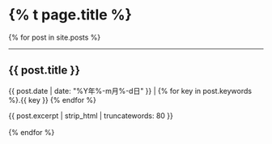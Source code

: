 <div id="title-banner" class="written">
  <h1>{% t page.title %}</h1>  
</div>
<div class="written">
{% for post in site.posts %}
  <hr>
  <a href="{{ post.url | prepend:site.baseurl }}"
     style="margin: 1rem 0; width: 100%; display: block; color: inherit; text-decoration: none; border-bottom: transparent;"
  >
    <h2 id="{{post.title}}">{{ post.title }}</h2>
    <span>
      {{ post.date | date: "%Y年%-m月%-d日" }} | {% for key in post.keywords %}.{{ key }} {% endfor %}
    </span>
    <p>{{ post.excerpt | strip_html | truncatewords: 80 }}</p>
  </a>
{% endfor %}
</div>